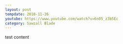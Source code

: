 ```yaml
---
layout: post
tempdate: 2018-11-26
youtube: https://www.youtube.com/watch?v=6n05_z3b5Ec
category: Sawzall Blade
---
```

test content